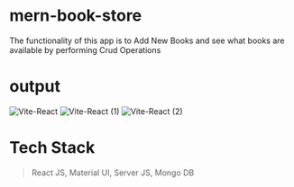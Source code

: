 # mern-book-store
The functionality of this app is to Add New Books and see what books are available by performing Crud Operations

# output
![Vite-React](https://github.com/yvrjprshr/mern-book-store/assets/66880935/01e14b3f-109c-48d8-bf66-8abb344dce5d)
![Vite-React (1)](https://github.com/yvrjprshr/mern-book-store/assets/66880935/a2cdfdcc-44e9-479a-b435-87eec029fcd1)
![Vite-React (2)](https://github.com/yvrjprshr/mern-book-store/assets/66880935/478880b9-2e94-4d3f-8314-a3ce7d928205)

# Tech Stack
> React JS, Material UI, Server JS, Mongo DB
